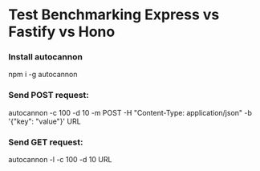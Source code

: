 # Test Benchmarking Express vs Fastify vs Hono

### Install autocannon

npm i -g autocannon

### Send POST request:

autocannon -c 100 -d 10 -m POST -H "Content-Type: application/json" -b '{"key": "value"}' URL

### Send GET request:

autocannon -l -c 100 -d 10 URL
